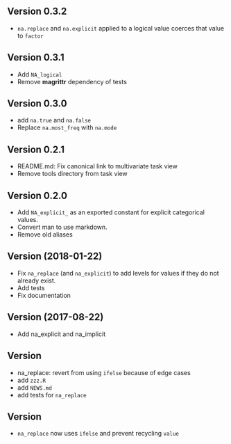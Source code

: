 ## Version 0.3.2

 * `na.replace` and `na.explicit` applied to a logical value coerces that
   value to `factor`

## Version 0.3.1

 * Add `NA_logical`
 * Remove **magrittr** dependency of tests

## Version 0.3.0 

 * add `na.true` and `na.false`
 * Replace `na.most_freq` with `na.mode`

## Version 0.2.1

 * README.md: Fix canonical link to multivariate task view
 * Remove tools directory from task view

## Version 0.2.0

 * Add `NA_explicit_` as an exported constant for explicit categorical values.
 * Convert man to use markdown.
 * Remove old aliases
 

## Version (2018-01-22) 
 
 * Fix `na_replace` (and `na_explicit`) to add levels for values if
   they do not already exist.
 * Add tests
 * Fix documentation

## Version  (2017-08-22)

 * Add na_explicit and na_implicit

## Version 

 * na_replace: revert from using `ifelse` because of edge cases 
 * add `zzz.R`
 * add `NEWS.md`
 * add tests for `na_replace`

## Version 

 * `na_replace` now uses `ifelse` and prevent recycling `value`
